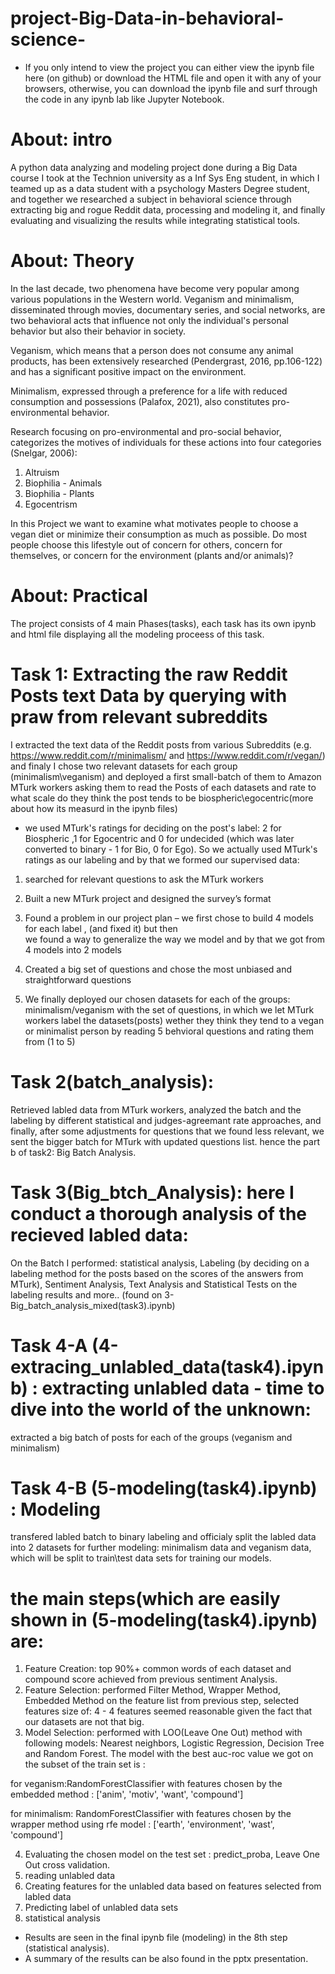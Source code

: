 # project-Big-Data-in-behavioral-science-

* If you only intend to view the project you can either view the ipynb file here (on github) or download the HTML file and open it with any of your browsers, otherwise, you can download the ipynb file and surf through the code in any ipynb lab like Jupyter Notebook.

# About: intro
A python data analyzing and modeling project done during a Big Data course I took at the Technion university as a Inf Sys Eng student,
in which I teamed up as a data student with a psychology Masters Degree student, 
and together we researched a subject in behavioral science through extracting big
and rogue Reddit data, processing and modeling it, and finally evaluating and
visualizing the results while integrating statistical tools.

# About: Theory
In the last decade, two phenomena have become very popular among various populations in the Western world.
Veganism and minimalism, disseminated through movies, documentary series, and social networks,
are two behavioral acts that influence not only the individual's personal behavior but also their behavior in society.

Veganism, which means that a person does not consume any animal products,
has been extensively researched (Pendergrast, 2016, pp.106-122) 
and has a significant positive impact on the environment.

Minimalism, expressed through a preference for a life with reduced consumption and possessions (Palafox, 2021),
also constitutes pro-environmental behavior.

Research focusing on pro-environmental and pro-social behavior,
categorizes the motives of individuals for these actions into four categories (Snelgar, 2006):

1. Altruism
2. Biophilia - Animals
3. Biophilia - Plants
4. Egocentrism
    
In this Project we want to examine what motivates people to choose a vegan diet or minimize their consumption as much as possible.
Do most people choose this lifestyle out of concern for others,
concern for themselves, or concern for the environment (plants and/or animals)? 

# About: Practical

The project consists of 4 main Phases(tasks), each task has its own ipynb and html file displaying all the modeling proceess of this task.

# Task 1: Extracting the raw Reddit Posts text Data by querying with praw from relevant subreddits
I extracted the text data of the Reddit posts from various Subreddits (e.g. https://www.reddit.com/r/minimalism/ and https://www.reddit.com/r/vegan/)
and finaly I chose two relevant datasets for each group (minimalism\veganism)
and deployed a first small-batch of them to Amazon MTurk workers asking them to read the Posts of each datasets and rate to what scale 
do they think the post tends to be biospheric\egocentric(more about how its measurd in the ipynb files)
* we used MTurk's ratings for deciding on the post's label: 2 for Biospheric ,1 for Egocentric and 0 for undecided
  (which was later converted to binary - 1 for Bio, 0 for Ego).
  So we actually used MTurk's ratings as our labeling and by that we formed our supervised data:
  
1. searched for relevant questions to ask the MTurk workers

2. Built a new MTurk project and designed the survey’s format

3. Found a problem in our project plan – we first chose
   to build 4 models for each label , (and fixed it) but then    
   we found a way to generalize the way we model and by
   that we got from 4 models into 2 models

4. Created a big set of questions and chose the most
   unbiased and straightforward questions
   
6. We finally deployed our chosen datasets for each of the groups: minimalism/veganism with the set of questions, in which we
   let MTurk workers label the datasets(posts) wether they think they tend to a vegan or minimalist person by reading 5 behvioral questions and rating them from (1 to 5)
 
     
# Task 2(batch_analysis):
Retrieved labled data from MTurk workers, analyzed the batch and the labeling
by different statistical and judges-agreemant rate approaches,
and finally, after some adjustments for questions that we found less relevant,
we sent the bigger batch for MTurk with updated questions list.
hence the part b of task2: Big Batch Analysis.

# Task 3(Big_btch_Analysis): here I conduct a thorough analysis of the recieved labled data:
On the Batch I performed: statistical analysis, Labeling (by deciding on a labeling method for the posts based on the scores of the answers from MTurk), Sentiment Analysis, Text Analysis and Statistical Tests on the labeling results and more.. (found on 3-Big_batch_analysis_mixed(task3).ipynb)

# Task 4-A (4-extracing_unlabled_data(task4).ipynb) : extracting unlabled data - time to dive into the world of the unknown:
 extracted a big batch of posts for each of the groups (veganism and minimalism)

# Task 4-B (5-modeling(task4).ipynb) : Modeling 
transfered labled batch to binary labeling and officialy split the labled data
into 2 datasets for further modeling: minimalism data and veganism data,
which will be split to train\test data sets for training our models.

# the main steps(which are easily shown in (5-modeling(task4).ipynb) are:
1. Feature Creation: top 90%+ common words of each dataset and compound score achieved from previous sentiment Analysis.
2. Feature Selection: performed Filter Method, Wrapper Method, Embedded Method on the feature list from previous step,
   selected features size of: 4 - 4 features seemed reasonable given the fact that our datasets are not that big.
3. Model Selection: performed with LOO(Leave One Out) method with following models: Nearest neighbors, Logistic Regression,
   Decision Tree and Random Forest.
   The model with the best auc-roc value we got on the subset of the train set is :

for veganism:RandomForestClassifier with features chosen by the embedded method :
['anim', 'motiv', 'want', 'compound']

for minimalism: RandomForestClassifier with features chosen by the wrapper method using rfe model :
['earth', 'environment', 'wast', 'compound']

4. Evaluating the chosen model on the test set : predict_proba, Leave One Out cross validation.
5. reading unlabled data
6. Creating features for the unlabled data based on features selected from labled data
7. Predicting label of unlabled data sets
8. statistical analysis

* Results are seen in the final ipynb file (modeling) in the 8th step (statistical analysis).
* A summary of the results can be also found in the pptx presentation.
	
	

